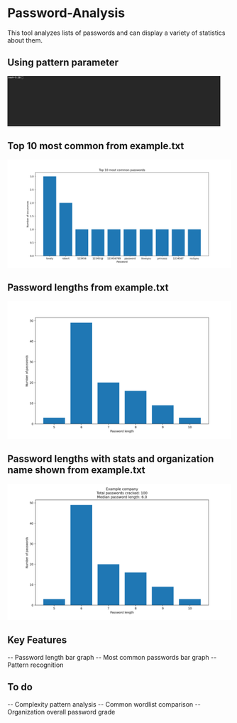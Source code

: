 # Password-Analysis


This tool analyzes lists of passwords and can display a variety of statistics about them.

## Using pattern parameter
![alt text](https://github.com/sc1341/Password-Analysis/blob/main/examples/images/pattern.gif "Pattern example")

## Top 10 most common from example.txt
![alt text](https://github.com/sc1341/Password-Analysis/blob/main/examples/images/most_common.png "Top 10 most common from example.txt")

## Password lengths from example.txt
![alt text](https://github.com/sc1341/Password-Analysis/blob/main/examples/images/lengths.png "Password lengths graph")

## Password lengths with stats and organization name shown from example.txt
![alt text](https://github.com/sc1341/Password-Analysis/blob/main/examples/images/lengths_with_stats.png "Password lengths graph with statistics shown")


## Key Features

-- Password length bar graph
-- Most common passwords bar graph
-- Pattern recognition


## To do

-- Complexity pattern analysis
-- Common wordlist comparison
-- Organization overall password grade
